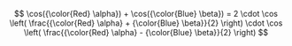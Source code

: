 $$
\cos({\color{Red} \alpha}) + \cos({\color{Blue} \beta}) = 2 \cdot \cos \left( \frac{{\color{Red} \alpha} + {\color{Blue} \beta}}{2} \right) \cdot \cos \left( \frac{{\color{Red} \alpha} - {\color{Blue} \beta}}{2} \right)
$$